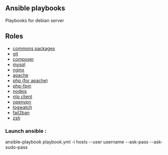 ## Ansible playbooks

Playbooks for debian server

## Roles

- [commons packages](roles/base)
- [git](roles/git)
- [composer](roles/composer)
- [mysql](roles/mysql)
- [nginx](roles/nginx)
- [apache](roles/apache)
- [php (for apache)](roles/php)
- [php-fpm](roles/php-fpm)
- [nodejs](roles/node)
- [ntp client](roles/ntp)
- [openvpn](roles/openvpn)
- [logwatch](roles/logwatch)
- [fail2ban](roles/fail2ban)
- [zsh](roles/zsh)

### Launch ansible : 

  ansible-playbook playbook.yml -i hosts --user username --ask-pass --ask-sudo-pass

